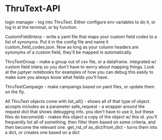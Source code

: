 # ThruText-API

login manager - log into ThruText. Either configure env variables to do it, or log in at the terminal, or by function.

CustomFieldInterp - write a yaml file that maps your custom field codes to a list of synonyms. Put it in the config file and name it custom_field_codes.json. Now as long as your column headers are synonyms of a custom field, they'll be mapped in automatically.

ThruTextGroup - make a group out of csv file, or a dataframe. integrated w/ custom field interp so you don't have to worry about mapping things. Look at the juptyer notebooks for examples of how you can debug this easily to make sure you always know what fields you'll have.

ThruTextCampaign - make campaings based on yaml files, or update them on the fly.

All ThruText objects come with 
list_all() - shows all of that type of object. accepts includes as a parameter
safe_request - a wrapper around the request dict that shows debugging info. you don't have to use it, but these files do
become(id) - makes this object a copy of the object w/ this id. you'll frequently list all of something, then filter them based on some criteria, and then become the relevant one.
get_rid_of
as_dict/from_dict - turns them into a dict, or creates one based on a dict

